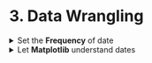 # 3. Data Wrangling

<details><summary>Set the <b>Frequency</b> of date</summary>
```python
df_example = df_example.asfreq(freq='1D')
```
</details>

<details><summary>Let <b>Matplotlib</b> understand dates</summary>
```python
from pandas.plotting import register_matplotlib_converters
register_matplotlib_converters()
```
</details>
